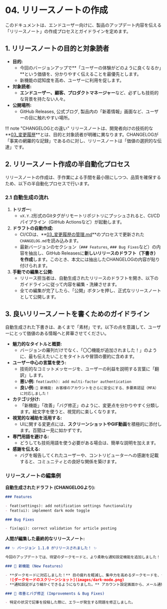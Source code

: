 # 04. リリースノートの作成

このドキュメントは、エンドユーザー向けに、製品のアップデート内容を伝える「リリースノート」の作成プロセスとガイドラインを定めます。

## 1. リリースノートの目的と対象読者

- **目的:**
  - 今回のバージョンアップで**「ユーザーの体験がどのように良くなるか」**という価値を、分かりやすく伝えることを最優先とします。
  - 新機能の認知度を高め、ユーザーに利用を促します。
- **対象読者:**
  - **エンドユーザー、顧客、プロダクトマネージャー**など、必ずしも技術的な背景を持たない人々。
- **公開場所:**
  - GitHub Releases, 公式ブログ, 製品内の「新着情報」画面など、ユーザーの目に触れやすい場所。

!!! note "CHANGELOGとの違い"
リリースノートは、開発者向けの技術的な**[03\_変更履歴](./03_変更履歴の管理.md)**とは、目的と対象読者が明確に異なります。CHANGELOGが「事実の網羅的な記録」であるのに対し、リリースノートは「価値の選択的な伝達」です。

## 2. リリースノート作成の半自動化プロセス

リリースノートの作成は、手作業による手間を最小限にしつつ、品質を確保するため、以下の半自動化プロセスで行います。

### 2.1 自動生成の流れ

1. **トリガー:**
   - `vX.Y.Z`形式のGitタグがリモートリポジトリにプッシュされると、CI/CDパイプライン（GitHub Actionsなど）が起動します。
2. **ドラフトの自動作成:**
   - CI/CDは、**[03\_変更履歴の管理.md](./03_変更履歴の管理.md)**のプロセスで更新された`CHANGELOG.md`を読み込みます。
   - 最新バージョンのセクション（`### Features`, `### Bug Fixes`など）の内容を抽出し、GitHub Releasesに**新しいリリースのドラフト（下書き）を作成**します。このとき、本文には抽出したCHANGELOGの内容が貼り付けられます。
3. **手動での編集と公開:**
   - リリース担当者は、自動生成されたリリースのドラフトを開き、以下のガイドラインに従って内容を編集・洗練させます。
   - 全ての編集が完了したら、「公開」ボタンを押し、正式なリリースノートとして公開します。

## 3. 良いリリースノートを書くためのガイドライン

自動生成された下書きは、あくまで「素材」です。以下の点を意識して、ユーザーにとって価値のある情報へと昇華させてください。

- **魅力的なタイトルと概要:**
  - バージョンの羅列だけでなく、「〇〇機能が追加されました！」のように、最も伝えたいことをタイトルや冒頭の要約に含めます。
- **ユーザー中心の言葉を使う:**
  - 技術的なコミットメッセージを、ユーザーの利益を説明する言葉に「翻訳」します。
  - **悪い例:** `feat(auth): add multi-factor authentication`
  - **良い例:** `🚀 新機能: お客様のアカウントをさらに安全にする、多要素認証（MFA）に対応しました！`
- **カテゴリ分け:**
  - 「新機能」「改善」「バグ修正」のように、変更点を分かりやすく分類します。絵文字を使うと、視覚的に楽しくなります。
- **視覚的な補助を活用する:**
  - UIに関する変更点には、**スクリーンショットやGIF動画**を積極的に添付します。百聞は一見に如かずです。
- **専門用語を避ける:**
  - どうしても技術用語を使う必要がある場合は、簡単な説明を加えます。
- **感謝を伝える:**
  - バグを報告してくれたユーザーや、コントリビューターへの感謝を記載すると、コミュニティとの良好な関係を築けます。

### リリースノートの編集例

**自動生成されたドラフト (CHANGELOGより):**

```markdown
### Features

- feat(settings): add notification settings functionality
- feat(ui): implement dark mode toggle

### Bug Fixes

- fix(api): correct validation for article posting
```

**人間が編集した最終的なリリースノート:**

```markdown
## ✨ バージョン 1.1.0 がリリースされました！ ✨

今回のアップデートでは、待望のダークモードと、より柔軟な通知設定機能を追加しました！

### 🚀 新機能 (New Features)

- **ダークモードに対応しました！** 目の疲れを軽減し、集中力を高めるダークモードを、ナビゲーションメニューからいつでも切り替えられます。
  ![ダークモードのスクリーンショット](images/dark-mode.png)
- **通知設定がより細かくできるようになりました。** アカウント設定画面から、メール通知の種類ごとにオン・オフを切り替えられます。

### 🐛 改善とバグ修正 (Improvements & Bug Fixes)

- 特定の状況で記事を投稿した際に、エラーが発生する問題を修正しました。
```
